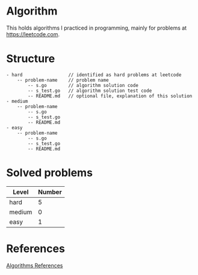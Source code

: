 # Algorithm

This holds algorithms I practiced in programming, mainly for problems at https://leetcode.com.

# Structure

```
- hard                 // identified as hard problems at leetcode
    -- problem-name    // problem name
        -- s.go        // algorithm solution code
        -- s_test.go   // algorithm solution test code
        -- README.md   // optional file, explanation of this solution
- medium
    -- problem-name
        -- s.go
        -- s_test.go
        -- README.md
- easy
    -- problem-name
        -- s.go
        -- s_test.go
        -- README.md
```

# Solved problems

| Level  | Number |
| ------ | ------ |
| hard   | 5      |
| medium | 0      |
| easy   | 1      |

# References

[Algorithms References](ALGORITHM.md)
